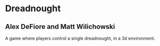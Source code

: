 # Dreadnought

## Alex DeFiore and Matt Wilichowski

A game where players control a single dreadnought, in a 3d environment.
